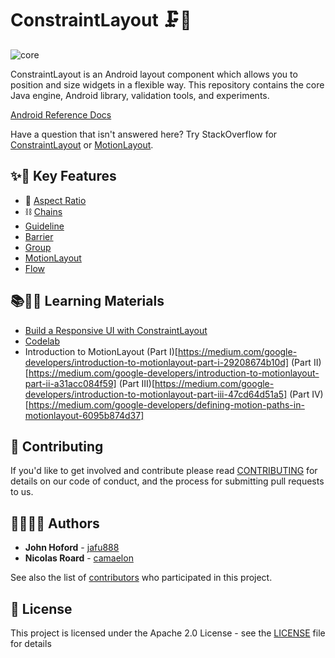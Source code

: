 # ConstraintLayout 🗜️📏

![core](https://github.com/androidx/constraintlayout/workflows/core/badge.svg)

ConstraintLayout is an Android layout component which allows you to position and size widgets in a flexible way. This repository contains the core Java engine, Android library, validation tools, and experiments.

[Android Reference Docs](https://developer.android.com/reference/androidx/constraintlayout/widget/ConstraintLayout)

Have a question that isn't answered here? Try StackOverflow for [ConstraintLayout](https://stackoverflow.com/questions/tagged/android-constraintlayout) or [MotionLayout](https://stackoverflow.com/questions/tagged/android-motionlayout).

## ✨🤩 Key Features

* 📸 [Aspect Ratio](https://developer.android.com/reference/androidx/constraintlayout/widget/ConstraintLayout#ratio)
* ⛓️ [Chains](https://developer.android.com/reference/androidx/constraintlayout/widget/ConstraintLayout#Chains)
* [Guideline](https://developer.android.com/reference/androidx/constraintlayout/widget/Guideline)
* [Barrier](https://developer.android.com/reference/androidx/constraintlayout/widget/Barrier)
* [Group](https://developer.android.com/reference/androidx/constraintlayout/widget/Group)
* [MotionLayout](https://developer.android.com/reference/androidx/constraintlayout/motion/widget/MotionLayout)
* [Flow](https://developer.android.com/reference/androidx/constraintlayout/helper/widget/Flow)

## 📚👩‍🏫 Learning Materials

- [Build a Responsive UI with ConstraintLayout](https://developer.android.com/training/constraint-layout)
- [Codelab](https://codelabs.developers.google.com/codelabs/constraint-layout/index.html#0)
- Introduction to MotionLayout (Part I)[https://medium.com/google-developers/introduction-to-motionlayout-part-i-29208674b10d] (Part II)[https://medium.com/google-developers/introduction-to-motionlayout-part-ii-a31acc084f59] (Part III)[https://medium.com/google-developers/introduction-to-motionlayout-part-iii-47cd64d51a5] (Part IV)[https://medium.com/google-developers/defining-motion-paths-in-motionlayout-6095b874d37]

## 🤝 Contributing

If you'd like to get involved and contribute please read [CONTRIBUTING](constraintlayout/CONTRIBUTING.md) for details on our code of conduct, and the process for submitting pull requests to us.

## 👩‍💻👨‍💻 Authors

* **John Hoford** - [jafu888](https://github.com/jafu888)
* **Nicolas Roard** - [camaelon](https://github.com/camaelon)

See also the list of [contributors](contributors) who participated in this project.

## 🔖 License

This project is licensed under the Apache 2.0 License - see the [LICENSE](LICENSE) file for details
